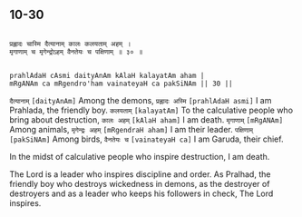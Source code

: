 ## 10-30


```shloka-sa

प्रह्लादः चास्मि दैत्यानाम् कालः कलयताम् अहम् ।
मृगाणाम् च मृगेन्द्रोऽहम् वैनतेयः च पक्षिणाम् ॥ ३० ॥

```
```shloka-sa-hk

prahlAdaH cAsmi daityAnAm kAlaH kalayatAm aham |
mRgANAm ca mRgendro'ham vainateyaH ca pakSiNAm || 30 ||

```
`दैत्यानाम्` `[daityAnAm]` Among the demons, `प्रह्लादः अस्मि` `[prahlAdaH asmi]` I am Prahlada, the friendly boy. `कलयताम्` `[kalayatAm]` To the calculative people who bring about destruction, `कालः अहम्` `[kAlaH aham]` I am death. `मृगाणाम्` `[mRgANAm]` Among animals, `मृगेन्द्रः अहम्` `[mRgendraH aham]` I am their leader. `पक्षिणाम्` `[pakSiNAm]` Among birds, `वैनतेयः च` `[vainateyaH ca]` I am Garuda, their chief.

In the midst of calculative people who inspire destruction, I am death.




The Lord is a leader who inspires discipline and order. As Pralhad, the friendly boy who destroys wickedness in demons, as the destroyer of destroyers and as a leader who keeps his followers in check, The Lord inspires.


